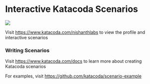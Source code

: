 # Interactive Katacoda Scenarios

[![](http://shields.katacoda.com/katacoda/nishanthlabs/count.svg)](https://www.katacoda.com/nishanthlabs "Get your profile on Katacoda.com")

Visit https://www.katacoda.com/nishanthlabs to view the profile and interactive scenarios

### Writing Scenarios
Visit https://www.katacoda.com/docs to learn more about creating Katacoda scenarios

For examples, visit https://github.com/katacoda/scenario-example
